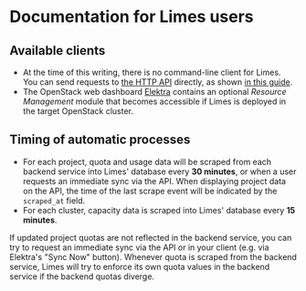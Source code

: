 # Documentation for Limes users

## Available clients

* At the time of this writing, there is no command-line client for Limes. You can send requests to
  [the HTTP API](./api-v1-specification.md) directly, as shown [in this guide](./api-example.md).
* The OpenStack web dashboard [Elektra](https://github.com/sapcc/elektra) contains an optional *Resource Management*
  module that becomes accessible if Limes is deployed in the target OpenStack cluster.

## Timing of automatic processes

* For each project, quota and usage data will be scraped from each backend service into Limes' database every **30
  minutes**, or when a user requests an immediate sync via the API. When displaying project data on the API, the time of
  the last scrape event will be indicated by the `scraped_at` field.
* For each cluster, capacity data is scraped into Limes' database every **15 minutes**.

If updated project quotas are not reflected in the backend service, you can try to request an immediate sync via the API
or in your client (e.g. via Elektra's "Sync Now" button). Whenever quota is scraped from the backend service, Limes will
try to enforce its own quota values in the backend service if the backend quotas diverge.

